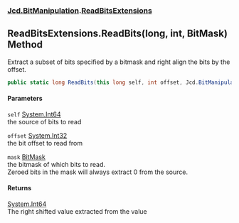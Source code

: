 ### [Jcd.BitManipulation](Jcd_BitManipulation.md 'Jcd.BitManipulation').[ReadBitsExtensions](Jcd_BitManipulation_ReadBitsExtensions.md 'Jcd.BitManipulation.ReadBitsExtensions')
## ReadBitsExtensions.ReadBits(long, int, BitMask) Method
Extract a subset of bits specified by a bitmask and right align the bits by the offset.   
```csharp
public static long ReadBits(this long self, int offset, Jcd.BitManipulation.BitMask mask);
```
#### Parameters
<a name='Jcd_BitManipulation_ReadBitsExtensions_ReadBits(long_int_Jcd_BitManipulation_BitMask)_self'></a>
`self` [System.Int64](https://docs.microsoft.com/en-us/dotnet/api/System.Int64 'System.Int64')  
the source of bits to read
  
<a name='Jcd_BitManipulation_ReadBitsExtensions_ReadBits(long_int_Jcd_BitManipulation_BitMask)_offset'></a>
`offset` [System.Int32](https://docs.microsoft.com/en-us/dotnet/api/System.Int32 'System.Int32')  
the bit offset to read from
  
<a name='Jcd_BitManipulation_ReadBitsExtensions_ReadBits(long_int_Jcd_BitManipulation_BitMask)_mask'></a>
`mask` [BitMask](Jcd_BitManipulation_BitMask.md 'Jcd.BitManipulation.BitMask')  
the bitmask of which bits to read.  
            Zeroed bits in the mask will always extract 0 from the source.  
            
  
#### Returns
[System.Int64](https://docs.microsoft.com/en-us/dotnet/api/System.Int64 'System.Int64')  
The right shifted value extracted from the value
